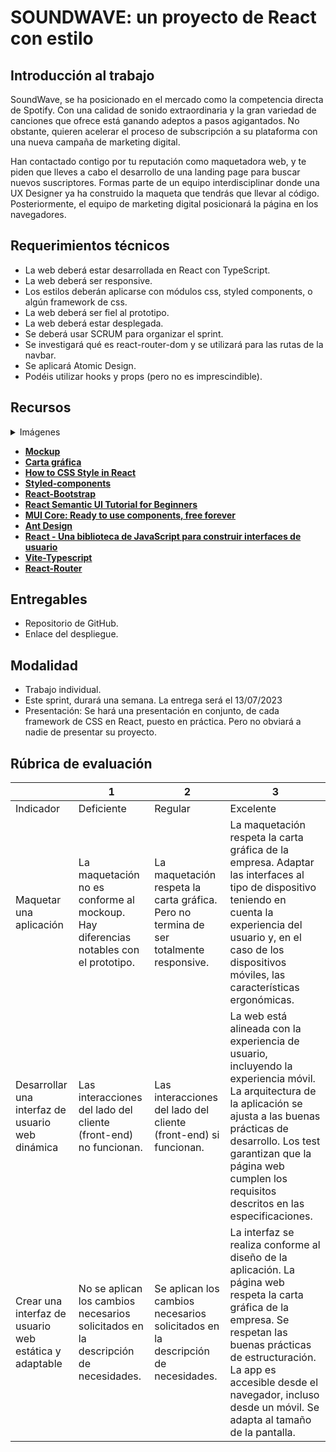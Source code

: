 # SOUNDWAVE: un proyecto de React con estilo

## Introducción al trabajo

SoundWave, se ha posicionado en el mercado como la competencia directa de Spotify. Con una calidad de sonido extraordinaria y la gran variedad de canciones que ofrece está ganando adeptos a pasos agigantados. No obstante, quieren acelerar el proceso de subscripción a su plataforma con una nueva campaña de marketing digital.

Han contactado contigo por tu reputación como maquetadora web, y te piden que lleves a cabo el desarrollo de una landing page para buscar nuevos suscriptores. Formas parte de un equipo interdisciplinar donde una UX Designer ya ha construido la maqueta que tendrás que llevar al código. Posteriormente, el equipo de marketing digital posicionará la página en los navegadores.

## Requerimientos técnicos

- La web deberá estar desarrollada en React con TypeScript.
- La web deberá ser responsive.
- Los estilos deberán aplicarse con módulos css, styled components, o algún framework de css.
- La web deberá ser fiel al prototipo.
- La web deberá estar desplegada.
- Se deberá usar SCRUM para organizar el sprint.
- Se investigará qué es react-router-dom y se utilizará para las rutas de la navbar.
- Se aplicará Atomic Design.
- Podéis utilizar hooks y props (pero no es imprescindible).

## Recursos

<details>
  <summary>Imágenes</summary>

    - landing-page-girl.png
    - covers.jpg
    - more.svg
    - albums.svg
    - logo.png
    - microphone.svg
    - twitter.svg


</details>

- **[Mockup](https://simplonline-v3-prod.s3.eu-west-3.amazonaws.com/media/file/pdf/46391d6c-b766-4ed3-a121-72c9b2a15960.pdf)**
- **[Carta gráfica](https://simplonline-v3-prod.s3.eu-west-3.amazonaws.com/media/file/pdf/0b528713-7dbc-4261-b4b7-0070dd4e7021.pdf)**
- **[How to CSS Style in React](https://www.robinwieruch.de/react-css-styling/)**
- **[Styled-components](https://styled-components.com/)**
- **[React-Bootstrap](https://react-bootstrap.github.io/)**
- **[React Semantic UI Tutorial for Beginners](https://www.robinwieruch.de/react-semantic-ui-tutorial/)**
- **[MUI Core: Ready to use components, free forever](https://mui.com/core/)**
- **[Ant Design](https://ant.design/)**
- **[React - Una biblioteca de JavaScript para construir interfaces de usuario](https://es.reactjs.org/)**
- **[Vite-Typescript](https://vitejs.dev/guide/)**
- **[React-Router](https://reactrouter.com/en/main/start/overview)**



## Entregables

- Repositorio de GitHub.
- Enlace del despliegue.

## Modalidad

- Trabajo individual.
- Este sprint, durará una semana. La entrega será el 13/07/2023
- Presentación: Se hará una presentación en conjunto, de cada framework de CSS en React, puesto en práctica. Pero no obviará a nadie de presentar su proyecto.

## Rúbrica de evaluación

|  | 1 | 2 | 3 |
| --- | --- | --- | --- |
| Indicador | Deficiente | Regular | Excelente |
| Maquetar una aplicación | La maquetación no es conforme al mockoup. Hay diferencias notables con el prototipo. | La maquetación respeta la carta gráfica. Pero no termina de ser totalmente responsive. | La maquetación respeta la carta gráfica de la empresa. Adaptar las interfaces al tipo de dispositivo teniendo en cuenta la experiencia del usuario y, en el caso de los dispositivos móviles, las características ergonómicas. |
| Desarrollar una interfaz de usuario web dinámica | Las interacciones del lado del cliente (front-end) no funcionan. | Las interacciones del lado del cliente (front-end) si funcionan. | La web está alineada con la experiencia de usuario, incluyendo la experiencia móvil. La arquitectura de la aplicación se ajusta a las buenas prácticas de desarrollo. Los test garantizan que la página web cumplen los requisitos descritos en las especificaciones. |
| Crear una interfaz de usuario web estática y adaptable | No se aplican los cambios necesarios solicitados en la descripción de necesidades. | Se aplican los cambios necesarios solicitados en la descripción de necesidades. | La interfaz se realiza conforme al diseño de la aplicación. La página web respeta la carta gráfica de la empresa. Se respetan las buenas prácticas de estructuración. La app es accesible desde el navegador, incluso desde un móvil. Se adapta al tamaño de la pantalla. |
